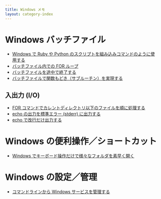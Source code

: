 ```yaml
---
title: Windows メモ
layout: category-index
---
```


Windows バッチファイル
====
* [Windows で Ruby や Python のスクリプトを組み込みコマンドのように使用する](run-script-as-command.html)
* [バッチファイル内での FOR ループ](for-loop.html)
* [バッチファイルを途中で終了する](exit-batch.html)
* [バッチファイルで関数もどき（サブルーチン）を実現する](subroutine.html)

入出力 (I/O)
----
* [FOR コマンドでカレントディレクトリ以下のファイルを順に処理する](for-each-file.html)
* [echo の出力を標準エラー (stderr) に出力する](echo-to-stderr.html)
* [echo で改行だけ出力する](echo-newline.html)

Windows の便利操作／ショートカット
====
* [Windows でキーボード操作だけで様々なフォルダを素早く開く](open-dir-by-keyboard.html)


Windows の設定／管理
====
* [コマンドラインから Windows サービスを管理する](manage-services-from-command-line.html)

